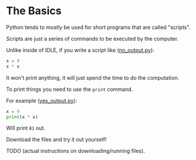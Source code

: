 # The Basics #

Python tends to mostly be used for short programs that are called
"scripts".

Scripts are just a series of commands to be executed by the computer.

Unlike inside of IDLE, if you write a script like ([no_output.py](../resources/no_output.py)):
```python
x = 9
x * x
```

It won't print anything, it will just spend the time to do the computation.

To print things you need to use the `print` command.

For example ([yes_output.py](../resources/yes_output.py)):
```python
x = 9
print(x * x)
```

Will print `81` out.

Download the files and try it out yourself!

TODO (actual instructions on downloading/running files).
